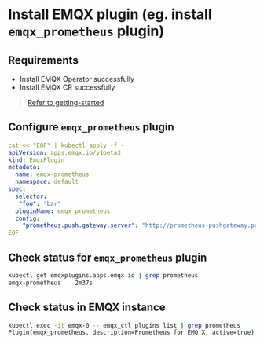 # Install EMQX plugin (eg. install `emqx_prometheus` plugin)

## Requirements

+ Install EMQX Operator successfully
+ Install EMQX CR successfully

>[Refer to getting-started](../getting-started/getting-started.md)

## Configure `emqx_prometheus` plugin

```YAML
cat << "EOF" | kubectl apply -f -
apiVersion: apps.emqx.io/v1beta3
kind: EmqxPlugin
metadata:
  name: emqx-prometheus
  namespace: default
spec:
  selector:
   "foo": "bar"
  pluginName: emqx_prometheus
  config:
    "prometheus.push.gateway.server": "http://prometheus-pushgateway.prom.svc.cluster.local:9091"
EOF
```

## Check status for `emqx_prometheus` plugin

   ```bash
   kubectl get emqxplugins.apps.emqx.io | grep prometheus
   emqx-prometheus    2m37s
   ```

## Check status in EMQX instance

   ```bash
   kubectl exec -it emqx-0 -- emqx_ctl plugins list | grep prometheus
   Plugin(emqx_prometheus, description=Prometheus for EMQ X, active=true)
   ```